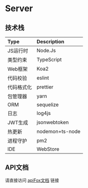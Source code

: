# Server

## 技术栈

| Type  | Description     |
|:------|:----------------|
| JS运行时 | Node.Js         |
| 类型约束  | TypeScript      |
| Web框架 | Koa2            |
| 代码校验  | eslint          |
| 代码格式化 | prettier        |
| 包管理器  | yarn            |
| ORM   | sequelize       |
| 日志    | log4js          |
| JWT生成 | jsonwebtoken    |
| 热更新   | nodemon+ts-node |
| 进程守护  | pm2             |
| IDE   | WebStore        |

## API文档
请直接访问 [apiFox文档](https://apifox.com/apidoc/shared-8b39d543-97e8-4847-b918-b1e06eea7571) 链接